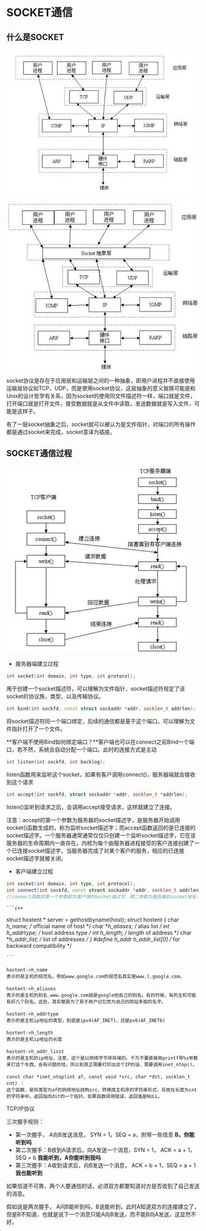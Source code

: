

# SOCKET通信

## 什么是SOCKET

![img](socket1.jpg)

![img](socket2.jpg)

socket协议是存在于应用层和运输层之间的一种抽象，即用户进程并不直接使用运输层协议如TCP、UDP，而是使用socket协议，这层抽象的意义我猜可能是和Unix的设计哲学有关系，因为socket的使用同文件描述符一样，端口就是文件，打开端口就是打开文件，接受数据就是从文件中读取，发送数据就是写入文件，可能是这样子。

有了一层socket抽象之后，socket就可以被认为是文件指针，对端口的所有操作都是通过socket来完成，socket意译为插座。



## SOCKET通信过程

![img](socket3.jpg)



- 服务器端建立过程

```c++
int socket(int domain, int type, int protocol);
```

用于创建一个socket描述符，可以理解为文件指针，socket描述符规定了该socket的协议族，类型，以及传输协议。

```c++
int bind(int sockfd, const struct sockaddr *addr, socklen_t addrlen);
```

将socket描述符同一个端口绑定，后续的通信都是基于这个端口，可以理解为文件指针打开了一个文件。

**客户端不使用Bind如何绑定端口？**客户端也可以在connect之前Bind一个端口，若不然，系统会自动分配一个端口。此时的连接方式是主动

```c++
int listen(int sockfd, int backlog);
```

listen函数用来监听这个socket，如果有客户调用connect()，服务器端就会接收到这个请求

```c++
int accept(int sockfd, struct sockaddr *addr, socklen_t *addrlen);
```

listen()监听到请求之后，会调用accept接受请求，这样就建立了连接。

注意：accept的第一个参数为服务器的socket描述字，是服务器开始调用socket()函数生成的，称为监听socket描述字；而accept函数返回的是已连接的socket描述字。一个服务器通常通常仅仅只创建一个监听socket描述字，它在该服务器的生命周期内一直存在。内核为每个由服务器进程接受的客户连接创建了一个已连接socket描述字，当服务器完成了对某个客户的服务，相应的已连接socket描述字就被关闭。

- 客户端建立过程

```c++
int socket(int domain, int type, int protocol);
int connect(int sockfd, const struct sockaddr *addr, socklen_t addrlen);
//connect函数的第一个参数即为客户端的socket描述字，第二参数为服务器的socket地址，第三个参数为socket地址的长度。客户端通过调用connect函数来建立与TCP服务器的连接。
```







    ```c++
struct hostent * server = gethostbyname(host);
 struct hostent {
               char  *h_name;            /* official name of host */
               char **h_aliases;         /* alias list */
               int    h_addrtype;        /* host address type */
               int    h_length;          /* length of address */
               char **h_addr_list;       /* list of addresses */
           }
#define h_addr h_addr_list[0] /* for backward compatibility */

    ```

    hostent->h_name
    表示的是主机的规范名。例如www.google.com的规范名其实是www.l.google.com。
    
    hostent->h_aliases
    表示的是主机的别名.www.google.com就是google他自己的别名。有的时候，有的主机可能有好几个别名，这些，其实都是为了易于用户记忆而为自己的网站多取的名字。
    
    hostent->h_addrtype    
    表示的是主机ip地址的类型，到底是ipv4(AF_INET)，还是pv6(AF_INET6)
    
    hostent->h_length      
    表示的是主机ip地址的长度
    
    hostent->h_addr_lisst
    表示的是主机的ip地址，注意，这个是以网络字节序存储的。千万不要直接用printf带%s参数来打这个东西，会有问题的哇。所以到真正需要打印出这个IP的话，需要调用inet_ntop()。
    
    const char *inet_ntop(int af, const void *src, char *dst, socklen_t cnt) ：
    这个函数，是将类型为af的网络地址结构src，转换成主机序的字符串形式，存放在长度为cnt的字符串中。返回指向dst的一个指针。如果函数调用错误，返回值是NULL。




TCP/IP协议

三次握手规则：

- 第一次握手， A向B发送消息， SYN = 1，SEQ = a，附带一些信息          **B，你能听到吗**
- 第二次握手：B收到A请求后，向A发送一个消息，SYN = 1， ACK = a + 1， SEQ = b   **我能听到，A你能听到我吗**
- 第三次握手：A收到请求后，向B发送一个消息， ACK = b + 1，SEQ =  a  + 1      **我也能听到**



如果信道不可靠，两个人要通信的话，必须双方都要知道对方是否收到了自己发送的消息。

假如说是两次握手， A问B能听到吗，B说能听到，此时A知道双方的连接建立了，但是B不知道，也就是说下一个消息只能A向B发送，而不能B向A发送，这显然不好。